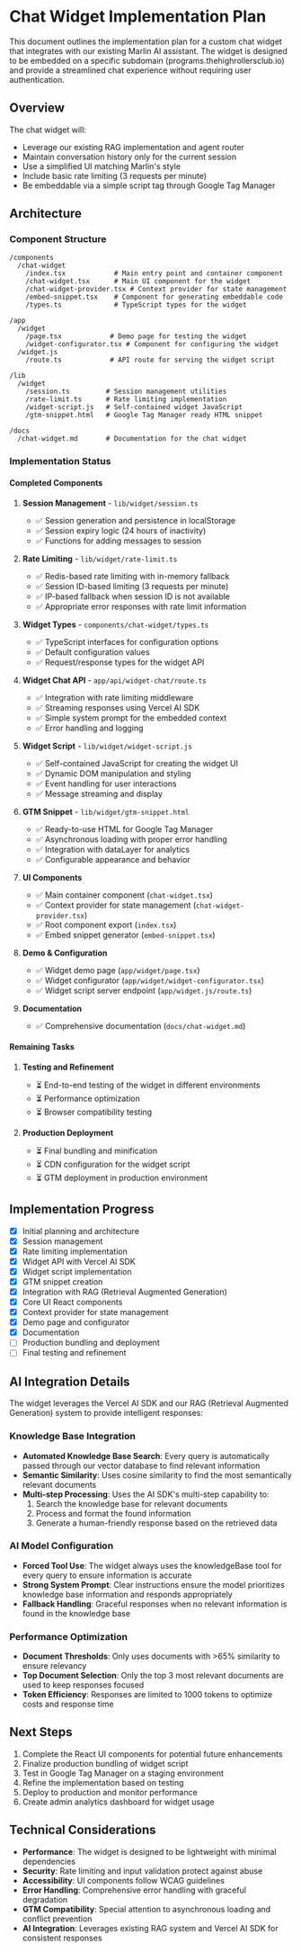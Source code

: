 # Chat Widget Implementation Plan

This document outlines the implementation plan for a custom chat widget that integrates with our existing Marlin AI assistant. The widget is designed to be embedded on a specific subdomain (programs.thehighrollersclub.io) and provide a streamlined chat experience without requiring user authentication.

## Overview

The chat widget will:
- Leverage our existing RAG implementation and agent router
- Maintain conversation history only for the current session
- Use a simplified UI matching Marlin's style
- Include basic rate limiting (3 requests per minute)
- Be embeddable via a simple script tag through Google Tag Manager

## Architecture

### Component Structure

```
/components
  /chat-widget
    /index.tsx            # Main entry point and container component
    /chat-widget.tsx      # Main UI component for the widget
    /chat-widget-provider.tsx # Context provider for state management
    /embed-snippet.tsx    # Component for generating embeddable code
    /types.ts             # TypeScript types for the widget

/app
  /widget
    /page.tsx            # Demo page for testing the widget
    /widget-configurator.tsx # Component for configuring the widget
  /widget.js
    /route.ts            # API route for serving the widget script

/lib
  /widget
    /session.ts         # Session management utilities
    /rate-limit.ts      # Rate limiting implementation
    /widget-script.js   # Self-contained widget JavaScript
    /gtm-snippet.html   # Google Tag Manager ready HTML snippet

/docs
  /chat-widget.md       # Documentation for the chat widget
```

### Implementation Status

#### Completed Components

1. **Session Management** - `lib/widget/session.ts`
   - ✅ Session generation and persistence in localStorage
   - ✅ Session expiry logic (24 hours of inactivity)
   - ✅ Functions for adding messages to session

2. **Rate Limiting** - `lib/widget/rate-limit.ts`
   - ✅ Redis-based rate limiting with in-memory fallback
   - ✅ Session ID-based limiting (3 requests per minute)
   - ✅ IP-based fallback when session ID is not available
   - ✅ Appropriate error responses with rate limit information

3. **Widget Types** - `components/chat-widget/types.ts`
   - ✅ TypeScript interfaces for configuration options
   - ✅ Default configuration values
   - ✅ Request/response types for the widget API

4. **Widget Chat API** - `app/api/widget-chat/route.ts`
   - ✅ Integration with rate limiting middleware
   - ✅ Streaming responses using Vercel AI SDK
   - ✅ Simple system prompt for the embedded context
   - ✅ Error handling and logging

5. **Widget Script** - `lib/widget/widget-script.js`
   - ✅ Self-contained JavaScript for creating the widget UI
   - ✅ Dynamic DOM manipulation and styling
   - ✅ Event handling for user interactions
   - ✅ Message streaming and display

6. **GTM Snippet** - `lib/widget/gtm-snippet.html`
   - ✅ Ready-to-use HTML for Google Tag Manager
   - ✅ Asynchronous loading with proper error handling
   - ✅ Integration with dataLayer for analytics
   - ✅ Configurable appearance and behavior

7. **UI Components**
   - ✅ Main container component (`chat-widget.tsx`)
   - ✅ Context provider for state management (`chat-widget-provider.tsx`)
   - ✅ Root component export (`index.tsx`)
   - ✅ Embed snippet generator (`embed-snippet.tsx`)

8. **Demo & Configuration**
   - ✅ Widget demo page (`app/widget/page.tsx`)
   - ✅ Widget configurator (`app/widget/widget-configurator.tsx`)
   - ✅ Widget script server endpoint (`app/widget.js/route.ts`)

9. **Documentation**
   - ✅ Comprehensive documentation (`docs/chat-widget.md`)

#### Remaining Tasks

1. **Testing and Refinement**
   - ⏳ End-to-end testing of the widget in different environments
   - ⏳ Performance optimization
   - ⏳ Browser compatibility testing

2. **Production Deployment**
   - ⏳ Final bundling and minification
   - ⏳ CDN configuration for the widget script
   - ⏳ GTM deployment in production environment

## Implementation Progress

- [x] Initial planning and architecture
- [x] Session management
- [x] Rate limiting implementation
- [x] Widget API with Vercel AI SDK
- [x] Widget script implementation
- [x] GTM snippet creation
- [x] Integration with RAG (Retrieval Augmented Generation)
- [x] Core UI React components
- [x] Context provider for state management
- [x] Demo page and configurator
- [x] Documentation
- [ ] Production bundling and deployment
- [ ] Final testing and refinement

## AI Integration Details

The widget leverages the Vercel AI SDK and our RAG (Retrieval Augmented Generation) system to provide intelligent responses:

### Knowledge Base Integration

- **Automated Knowledge Base Search**: Every query is automatically passed through our vector database to find relevant information
- **Semantic Similarity**: Uses cosine similarity to find the most semantically relevant documents
- **Multi-step Processing**: Uses the AI SDK's multi-step capability to:
  1. Search the knowledge base for relevant documents
  2. Process and format the found information
  3. Generate a human-friendly response based on the retrieved data

### AI Model Configuration

- **Forced Tool Use**: The widget always uses the knowledgeBase tool for every query to ensure information is accurate
- **Strong System Prompt**: Clear instructions ensure the model prioritizes knowledge base information and responds appropriately
- **Fallback Handling**: Graceful responses when no relevant information is found in the knowledge base

### Performance Optimization

- **Document Thresholds**: Only uses documents with >65% similarity to ensure relevancy
- **Top Document Selection**: Only the top 3 most relevant documents are used to keep responses focused
- **Token Efficiency**: Responses are limited to 1000 tokens to optimize costs and response time

## Next Steps

1. Complete the React UI components for potential future enhancements
2. Finalize production bundling of widget script
3. Test in Google Tag Manager on a staging environment
4. Refine the implementation based on testing
5. Deploy to production and monitor performance
6. Create admin analytics dashboard for widget usage

## Technical Considerations

- **Performance**: The widget is designed to be lightweight with minimal dependencies
- **Security**: Rate limiting and input validation protect against abuse
- **Accessibility**: UI components follow WCAG guidelines
- **Error Handling**: Comprehensive error handling with graceful degradation
- **GTM Compatibility**: Special attention to asynchronous loading and conflict prevention
- **AI Integration**: Leverages existing RAG system and Vercel AI SDK for consistent responses
